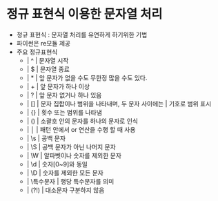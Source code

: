 # 정규 표현식 이용한 문자열 처리
- 정규 표현식 : 문자열 처리를 유연하게 하기위한 기법
- 파이썬은 re모듈 제공
- 주요 정규표현식 
	- | ^ | 문자열 시작
	- | $ | 문자열 종료
	- | * | 앞 문자가 없을 수도 무한정 많을 수도 있다.
	- | + | 앞 문자가 하나 이상
	- | ? | 앞 문자 없거나 하나 있음
	- | [] | 문자 집합이나 범위을 나타내며, 두 문자 사이에는 | 기호로 범위 표시
	- | {} | 횟수 또는 범위를 나타냄
	- | () | 소괄호 안의 문자를 하나의 문자로 인식
	- | │ | 패턴 안에서 or 연산을 수행 할 때 사용
	- | \s | 공백 문자
	- | \S | 공백 문자가 아닌 나머지 문자
	- | \W | 알파벳이나 숫자를 제외한 문자
	- | \d | 숫자[0~9]와 동일
	- | \D | 숫자를 제외한 모든 문자
	- | \특수문자 | 행당 특수문자를 의미
	- | (?!) | 대소문자 구분하지 않음